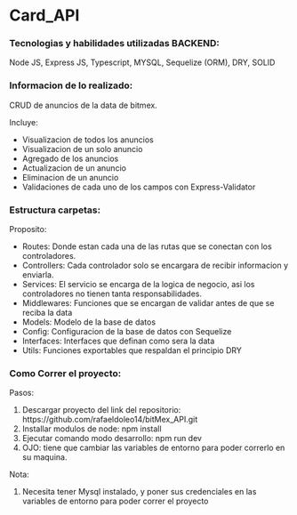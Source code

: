 # Card_API

<h3>Tecnologias y habilidades utilizadas BACKEND:</h3> 
Node JS, Express JS, Typescript, MYSQL, Sequelize (ORM), DRY, SOLID

<h3>Informacion de lo realizado:</h3> 
CRUD de anuncios de la data de bitmex.

Incluye:

<ul>
    <li>Visualizacion de todos los anuncios</li>
    <li>Visualizacion de un solo anuncio</li>
    <li>Agregado de los anuncios</li>
    <li>Actualizacion de un anuncio</li>
    <li>Eliminacion de un anuncio</li>
    <li>Validaciones de cada uno de los campos con Express-Validator</li>
</ul>

<h3>Estructura carpetas:</h3>

Proposito:

<ul>
    <li>Routes: Donde estan cada una de las rutas que se conectan con los controladores.</li>
    <li>Controllers: Cada controlador solo se encargara de recibir informacion y enviarla.</li>
    <li>Services: El servicio se encarga de la logica de negocio, asi los controladores no tienen tanta responsabilidades.</li>
    <li>Middlewares: Funciones que se encargan de validar antes de que se reciba la data</li>
    <li>Models: Modelo de la base de datos</li>
    <li>Config: Configuracion de la base de datos con Sequelize</li>
    <li>Interfaces: Interfaces que definan como sera la data</li>
    <li>Utils: Funciones exportables que respaldan el principio DRY</li>
</ul>

<h3>Como Correr el proyecto:</h3>

Pasos:

<ol>
    <li>Descargar proyecto del link del repositorio: https://github.com/rafaeldoleo14/bitMex_API.git</li>
    <li>Installar modulos de node: npm install</li>
    <li>Ejecutar comando modo desarrollo: npm run dev</li>
    <li>OJO: tiene que cambiar las variables de entorno para poder correrlo en su maquina.</li>
</ol>

Nota:

<ol>
    <li>Necesita tener Mysql instalado, y poner sus credenciales en las variables de entorno para poder correr el proyecto</li>
</ol>
